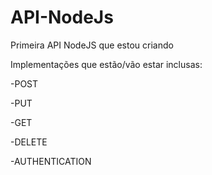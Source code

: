 # API-NodeJs

Primeira API NodeJS que estou criando

Implementações que estão/vão estar inclusas:

-POST

-PUT

-GET

-DELETE

-AUTHENTICATION


